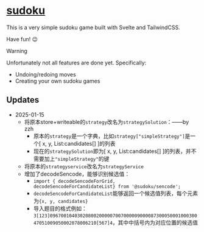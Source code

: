 # [sudoku](https://sudoku.jonasgeiler.com)

This is a very simple sudoku game built with Svelte and TailwindCSS.

Have fun! 😉

> [!WARNING]
> Unfortunately not all features are done yet. Specifically:
> - Undoing/redoing moves
> - Creating your own sudoku games





## Updates

- 2025-01-15
  - 将原本store+writeable的`strategy`改名为`strategySolution`：——by zzh
    - 原本的`strategy`是一个字典，比如`strategy["simpleStrategy"]`是一个[ x, y, List:candidates[] ]的列表
    - 现在的`strategySolution`即为[ x, y, List:candidates[] ]的列表，并不需要加上`"simpleStrategy"`的键
  - 将原本的`strategyservice`改名为`strategyService`
  - 增加了decodeSencode，能够识别候选值：
    - `import { decodeSencodeForGrid, decodeSencodeForCandidateList} from '@sudoku/sencode';`
    - `decodeSencodeForCandidateList`能够返回一个候选值列表，每个元素为`{x, y, candidates}`
    - 导入题目的格式例如：`3[123]09670010403020800200000700700000900008730005000100030047051009050002078006210[567]4`，其中中括号内为对应位置的候选值

